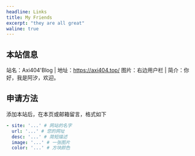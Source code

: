 ```yaml
---
headline: Links
title: My Friends
excerpt: "they are all great"
waline: true
---
```


## 本站信息

<div class="flex gap-5">
  <span>站名：Axi404'Blog</span>
  <span>|</span>
  <span>
  地址：<a href="https://axi404.top/">https://axi404.top/</a>
  </span>
  <span>图片：右边用户栏</span>
  <span>|</span>
  <span>简介：你好，我是阿汐，欢迎。</span>
</div>

## 申请方法

添加本站后，在本页或邮箱留言，格式如下

```yaml
- site: '...' # 网站的名字
  url: '...' # 您的网址
  desc: '...' # 简短描述
  image: '...' # 一张图片
  color: '...' # 方块颜色
```


<br />
<br />

<hairy-links 
  :links="[
    {
      name: '主治医师李大华',
      url: 'https://daju233.vercel.app/',
      image: 'https://pic.axi404.top/Assyrian.4qr92oh1mq.webp',
      color: '#e9546b',
      desc: '何地才是樂土，讓競爭做指數。',
    },
    {
      name: '小树',
      url: 'https://duckk.org/',
      image: 'https://pic.axi404.top/xiaoshu.7sn53widtv.webp',
      color: '#f6aaae',
      desc: '「妳突然對我説 七里香的名字很美」',
    },
    {
      name: 'liangbm3\'s blog',
      url: 'https://liangbm3.top/',
      image: 'https://liangbm3.top/img/lbm.jpg',
      color: '#ffe4e6',
      desc: 'Bug producer and Environmental Engineer',
    },
    {
      name: 'FrenchPicnic',
      url: 'https://frenchpicnic.github.io/',
      image: 'https://frenchpicnic.github.io/images/kawa.jpg',
      color: '#ffa500',
      desc: 'There\'s no undo and there\'s no repeat. Can\'t go back to how we used to be.',
    },
    {
      name: '尚书’s blog',
      url: 'https://tzr.icu/',
      image: 'https://tzr.icu/img/ganyu_avatar.jpg',
      color: '#66CCFF',
      desc: '我们会在更光明的地方相遇',
    },
  ]"
/>